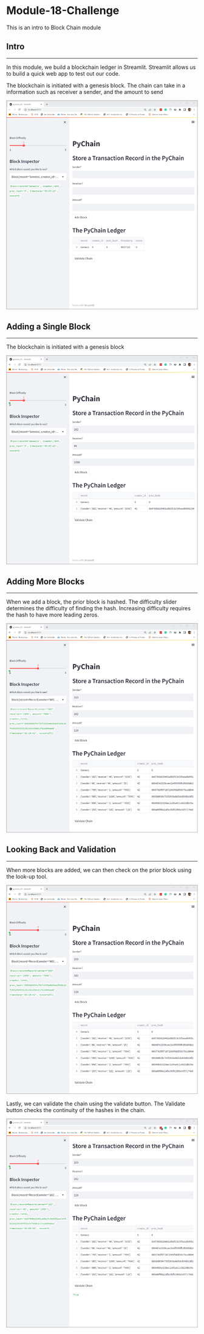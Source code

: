 # Module-18-Challenge
This is an intro to Block Chain module 


## Intro
----
In this module, we build a blockchain ledger in Streamlit. Streamlit allows us to build a quick web app to test out our code. 

The blockchain is initiated with a genesis block. The chain can take in a information such as receiver a sender, and the amount to send

![intro](/Images/Initial%20app.png)


## Adding a Single Block
---

The blockchain is initiated with a genesis block

![adding_a_block](/Images/Block%201.png)


## Adding More Blocks
---

When we add a block, the prior block is hashed. The difficulty slider determines the difficulty of finding the hash. Increasing difficulty requires the hash to have more leading zeros.

![adding_more_blocks](/Images/adding%20blocks.png)

## Looking Back and Validation 
---

When more blocks are added, we can then check on the prior block using the look-up tool.

![looking_back](/Images/looking%20back%20at%20block%201.png)


Lastly, we can validate the chain using the validate button. The Validate button checks the continuity of the hashes in the chain. 

![validation](/Images/validate%20chain.png)